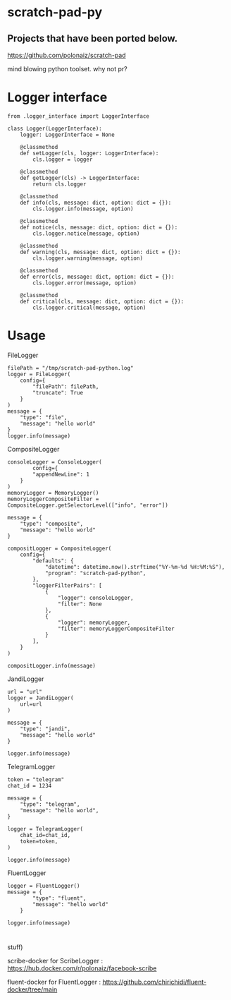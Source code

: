 # scratch-pad-py

## Projects that have been ported below.
https://github.com/polonaiz/scratch-pad


mind blowing python toolset. why not pr?


# Logger interface
```
from .logger_interface import LoggerInterface

class Logger(LoggerInterface):
    logger: LoggerInterface = None

    @classmethod
    def setLogger(cls, logger: LoggerInterface):
        cls.logger = logger

    @classmethod
    def getLogger(cls) -> LoggerInterface:
        return cls.logger

    @classmethod
    def info(cls, message: dict, option: dict = {}):
        cls.logger.info(message, option)

    @classmethod
    def notice(cls, message: dict, option: dict = {}):
        cls.logger.notice(message, option)

    @classmethod
    def warning(cls, message: dict, option: dict = {}):
        cls.logger.warning(message, option)

    @classmethod
    def error(cls, message: dict, option: dict = {}):
        cls.logger.error(message, option)

    @classmethod
    def critical(cls, message: dict, option: dict = {}):
        cls.logger.critical(message, option)
```



# Usage
FileLogger
```
filePath = "/tmp/scratch-pad-python.log"
logger = FileLogger(
    config={
        "filePath": filePath,
        "truncate": True
    }
)
message = {
    "type": "file",
    "message": "hello world"
}
logger.info(message)
```
CompositeLogger
```
consoleLogger = ConsoleLogger(
        config={
        "appendNewLine": 1
    }
)
memoryLogger = MemoryLogger()
memoryLoggerCompositeFilter = CompositeLogger.getSelectorLevel(["info", "error"])

message = {
    "type": "composite",
    "message": "hello world"
}

compositLogger = CompositeLogger(
    config={
        "defaults": {
            "datetime": datetime.now().strftime("%Y-%m-%d %H:%M:%S"),
            "program": "scratch-pad-python",
        },
        "loggerFilterPairs": [
            {
                "logger": consoleLogger,
                "filter": None
            },
            {
                "logger": memoryLogger,
                "filter": memoryLoggerCompositeFilter
            }
        ],
    }
)

compositLogger.info(message)
```

JandiLogger
```
url = "url"
logger = JandiLogger(
    url=url
)

message = {
    "type": "jandi",
    "message": "hello world"
}

logger.info(message)
```

TelegramLogger
```
token = "telegram"
chat_id = 1234

message = {
    "type": "telegram",
    "message": "hello world",
}

logger = TelegramLogger(
    chat_id=chat_id,
    token=token,
)

logger.info(message)
```

FluentLogger
```
logger = FluentLogger()
message = {
        "type": "fluent",
        "message": "hello world"
    }

logger.info(message)
```

#
stuff) 


scribe-docker for ScribeLogger : https://hub.docker.com/r/polonaiz/facebook-scribe


fluent-docker for FluentLogger : https://github.com/chirichidi/fluent-docker/tree/main
